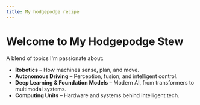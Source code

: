 ```yaml
---
title: My hodgepodge recipe
---
```


# Welcome to My Hodgepodge Stew

A blend of topics I'm passionate about:

- **Robotics** – How machines sense, plan, and move.  
- **Autonomous Driving** – Perception, fusion, and intelligent control.  
- **Deep Learning & Foundation Models** – Modern AI, from transformers to multimodal systems.  
- **Computing Units** – Hardware and systems behind intelligent tech.
